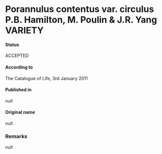Porannulus contentus var. circulus P.B. Hamilton, M. Poulin & J.R. Yang VARIETY
=======

#### Status
ACCEPTED

#### According to
The Catalogue of Life, 3rd January 2011

#### Published in
null

#### Original name
null

### Remarks
null